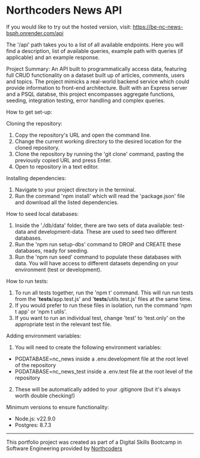 # Northcoders News API

If you would like to try out the hosted version, visit: https://be-nc-news-bsph.onrender.com/api

The '/api' path takes you to a list of all available endpoints. 
Here you will find a description, list of available queries, example path with queries (if applicable) and an example response.

Project Summary:
An API built to programmatically access data, featuring full CRUD functionality on a dataset built up of articles, comments, users and topics.
The project mimicks a real-world backend service which could provide information to front-end architecture.
Built with an Express server and a PSQL databse, this project encompasses aggregate functions, seeding, integration testing, error handling and complex queries.

How to get set-up:

Cloning the repository:
1) Copy the repository's URL and open the command line.
2) Change the current working directory to the desired location for the cloned repository.
3) Clone the repository by running the 'git clone' command, pasting the previously copied URL and press Enter.
4) Open to repository in a text editor.

Installing dependencies:
1) Navigate to your project directory in the terminal.
2) Run the command 'npm install' which will read the 'package.json' file and download all the listed dependencies.

How to seed local databases:
1) Inside the './db/data' folder, there are two sets of data available: test-data and development-data. These are used to seed two different databases.
2) Run the 'npm run setup-dbs' command to DROP and CREATE these databases, ready for seeding.
3) Run the 'npm run seed' command to populate these databases with data. You will have access to different datasets depending on your environment (test or development).

How to run tests:
1) To run all tests together, run the 'npm t' command. This will run run tests from the '__tests__/app.test.js' and '__tests__/utils.test.js' files at the same time.
2) If you would prefer to run these files in isolation, run the command 'npm t app' or 'npm t utils'.
3) If you want to run an individual test, change 'test' to 'test.only' on the appropriate test in the relevant test file.

Adding environment variables:
1) You will need to create the following environment variables:
- PGDATABASE=nc_news inside a .env.development file at the root level of the repository
- PGDATABASE=nc_news_test inside a .env.test file at the root level of the repository
2) These will be automatically added to your .gitignore (but it's always worth double checking!)

Minimum versions to ensure functionality:
- Node.js: v22.9.0
- Postgres: 8.7.3

--- 

This portfolio project was created as part of a Digital Skills Bootcamp in Software Engineering provided by [Northcoders](https://northcoders.com/)
